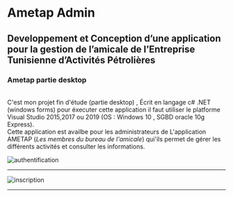 # Ametap Admin
<h2>Developpement et Conception d’une application pour la gestion de l’amicale de l’Entreprise Tunisienne d’Activités Pétrolières</h2>

<h3>Ametap partie desktop</h3>
<br>
C'est mon projet fin d'étude (partie desktop) , Écrit en langage c# .NET (windows forms) 
pour éxecuter cette application il faut utiliser le platforme Visual Studio 2015,2017 ou 2019 (OS : Windows 10 , SGBD oracle 10g Express).
<br>
Cette application est availbe pour les administrateurs de L'application AMETAP (<i>Les membres du bureau de l'amicale</i>) qui'ils permet de gérer les différents activités et consulter les informations.

![authentification](https://user-images.githubusercontent.com/20991604/41009722-a3464828-692a-11e8-8cae-2677380ea625.png)

<hr>

![inscription](https://user-images.githubusercontent.com/20991604/41009723-a3708570-692a-11e8-85bb-5113f614e310.png)


<hr>

